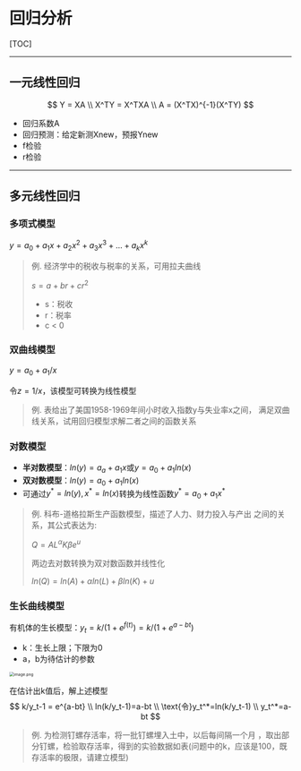# 回归分析

[TOC]

------

## 一元线性回归

$$
Y = XA \\
X^TY = X^TXA \\
A = (X^TX)^{-1}(X^TY)
$$

- 回归系数A
- 回归预测：给定新测Xnew，预报Ynew
- f检验
- r检验

------

## 多元线性回归

### 多项式模型

$y = a_0 + a_1x+a_2x^2+a_3x^3 +...+a_kx^k$

> 例. 经济学中的税收与税率的关系，可用拉夫曲线
>
> $s = a + br + cr^2$
>
> - s：税收
> - r：税率
> - c < 0

### 双曲线模型

$y = a_0+a_1/x$

令$z=1/x$，该模型可转换为线性模型

> 例. 表给出了美国1958-1969年间小时收入指数y与失业率x之间， 满足双曲线关系，试用回归模型求解二者之间的函数关系

### 对数模型

- **半对数模型**：$ln(y) = a_a+a_1x$或$y=a_0+a_1ln(x)$
- **双对数模型**：$ln(y)=a_0+a_1ln(x)$
- 可通过$y^*=ln(y), x^*=ln(x)$转换为线性函数$y^*=a_0+a_1x^*$

> 例. 科布-道格拉斯生产函数模型，描述了人力、财力投入与产出 之间的关系，其公式表达为:
>
> $Q = AL^\alpha K\beta e^u$
>
> 两边去对数转换为双对数函数并线性化
>
> $ln(Q)=ln(A)+\alpha ln(L)+\beta ln(K)+u$

### 生长曲线模型

有机体的生长模型：$y_t=k/(1+e^{f(t)})=k/(1+e^{a-bt})$

- k：生长上限；下限为0
- a，b为待估计的参数

<img src="https://upload-images.jianshu.io/upload_images/12014150-7edb28726c22a031.png?imageMogr2/auto-orient/strip%7CimageView2/2/w/1240" alt="image.png" style="zoom:50%;" />

在估计出k值后，解上述模型
$$
k/y_t-1 = e^{a-bt} \\
ln(k/y_t-1)=a-bt \\
\text{令}y_t^*=ln(k/y_t-1) \\
y_t^*=a-bt
$$

> 例. 为检测钉螺存活率，将一批钉螺埋入土中，以后每间隔一个月 ，取出部分钉螺，检验取存活率，得到的实验数据如表(问题中的k，应该是100，既存活率的极限，请建立模型)
